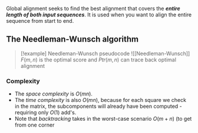 Global alignment seeks to find the best alignment that covers the ***entire length of both input sequences***. It is used when you want to align the entire sequence from start to end.

## The Needleman-Wunsch algorithm

>[!example] Needleman-Wunsch pseudocode
>![[Needleman-Wunsch]]
>$F(m,n)$ is the optimal score and $Ptr(m,n)$ can trace back optimal alignment

### Complexity

- The *space complexity* is $O(mn)$.
- The *time complexity* is also $O(mn)$, because for each square we check in the matrix, the subcomponents will already have been computed - requiring only $O(1)$ add's.
- Note that *backtracking* takes in the worst-case scenario $O(m+n)$ (to get from one corner